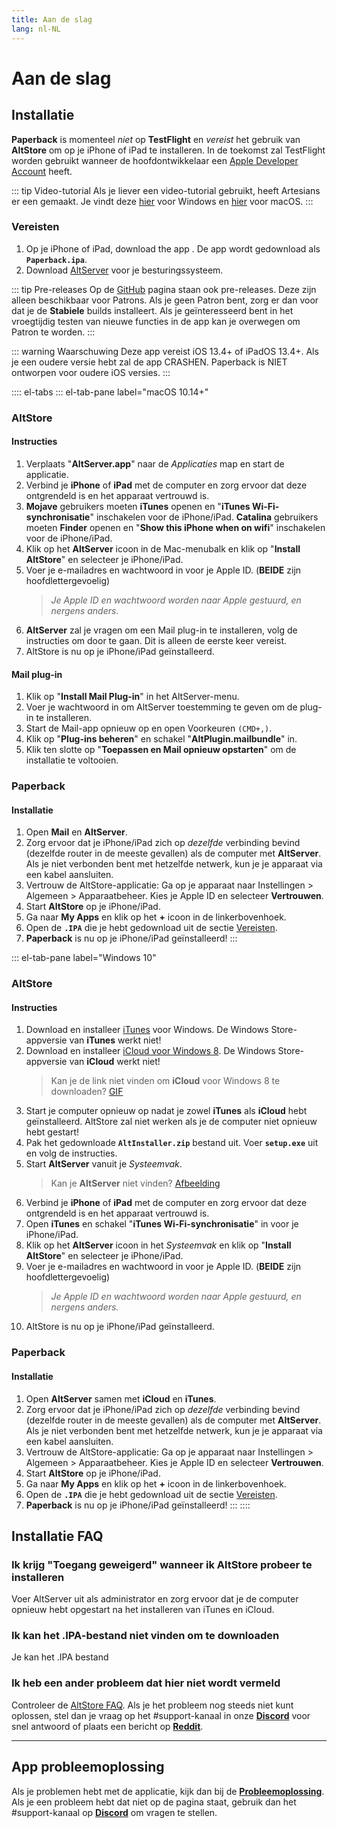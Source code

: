 ```yaml
---
title: Aan de slag
lang: nl-NL
---
```


# Aan de slag

## Installatie
**Paperback** is momenteel _niet_ op **TestFlight** en _vereist_ het gebruik van **AltStore** om op je iPhone of iPad te installeren. In de toekomst zal TestFlight worden gebruikt wanneer de hoofdontwikkelaar een [Apple Developer Account](https://developer.apple.com/programs/) heeft.

::: tip Video-tutorial
Als je liever een video-tutorial gebruikt, heeft Artesians er een gemaakt. Je vindt deze [hier](https://www.youtube.com/watch?v=n1KRwsxNiWY) voor Windows en [hier](https://www.youtube.com/watch?v=CjPjsF4yJ0M) voor macOS.
:::

### Vereisten
1. Op je iPhone of iPad, download the app <Download text="hier"/>. De app wordt gedownload als **`Paperback.ipa`**.
1. Download [AltServer](https://altstore.io/) voor je besturingssysteem.

::: tip Pre-releases
Op de [GitHub](https://github.com/Paperback-iOS/app/releases) pagina staan ook pre-releases. Deze zijn alleen beschikbaar voor Patrons. Als je geen Patron bent, zorg er dan voor dat je de **Stabiele** builds installeert.
Als je geïnteresseerd bent in het vroegtijdig testen van nieuwe functies in de app kan je overwegen om Patron te worden.
:::

::: warning Waarschuwing
Deze app vereist iOS 13.4+ of iPadOS 13.4+. Als je een oudere versie hebt zal de app CRASHEN. Paperback is NIET ontworpen voor oudere iOS versies.
:::

:::: el-tabs
::: el-tab-pane label="macOS 10.14+"
### AltStore
#### Instructies
1. Verplaats "**AltServer.app**" naar de *Applicaties* map en start de applicatie.
1. Verbind je **iPhone** of **iPad** met de computer en zorg ervoor dat deze ontgrendeld is en het apparaat vertrouwd is.
1. **Mojave** gebruikers moeten **iTunes** openen en "**iTunes Wi-Fi-synchronisatie**" inschakelen voor de iPhone/iPad.
   **Catalina** gebruikers moeten **Finder** openen en "**Show this iPhone when on wifi**" inschakelen voor de iPhone/iPad.
1. Klik op het **AltServer** icoon in de Mac-menubalk en klik op "**Install AltStore**" en selecteer je iPhone/iPad.
1. Voer je e-mailadres en wachtwoord in voor je Apple ID. (**BEIDE** zijn hoofdlettergevoelig)
	> *Je Apple ID en wachtwoord worden naar Apple gestuurd, en nergens anders.*
1. **AltServer** zal je vragen om een Mail plug-in te installeren, volg de instructies om door te gaan. Dit is alleen de eerste keer vereist.
1. AltStore is nu op je iPhone/iPad geïnstalleerd.

#### Mail plug-in
1. Klik op "**Install Mail Plug-in**" in het AltServer-menu.
1. Voer je wachtwoord in om AltServer toestemming te geven om de plug-in te installeren.
1. Start de Mail-app opnieuw op en open Voorkeuren `(CMD+,)`.
1. Klik op "**Plug-ins beheren**" en schakel "**AltPlugin.mailbundle**" in.
1. Klik ten slotte op "**Toepassen en Mail opnieuw opstarten**" om de installatie te voltooien.

### Paperback
#### Installatie
1. Open **Mail** en **AltServer**.
1. Zorg ervoor dat je iPhone/iPad zich op _dezelfde_ verbinding bevind (dezelfde router in de meeste gevallen) als de computer met **AltServer**. Als je niet verbonden bent met hetzelfde netwerk, kun je je apparaat via een kabel aansluiten.
1. Vertrouw de AltStore-applicatie: Ga op je apparaat naar Instellingen > Algemeen > Apparaatbeheer. Kies je Apple ID en selecteer **Vertrouwen**.
1. Start **AltStore** op je iPhone/iPad.
1. Ga naar **My Apps** en klik op het **+** icoon in de linkerbovenhoek.
1. Open de **`.IPA`** die je hebt gedownload uit de sectie [Vereisten](/nl/help/guides/getting-started/#vereisten).
1. **Paperback** is nu op je iPhone/iPad geïnstalleerd!
:::

::: el-tab-pane label="Windows 10"
### AltStore
#### Instructies
1. Download en installeer [iTunes](https://www.apple.com/itunes/download/win64) voor Windows.
   <el-tag type="warning">De Windows Store-appversie van **iTunes** werkt niet!</el-tag>
1. Download en installeer [iCloud voor Windows 8](https://support.apple.com/en-us/HT204283).
   <el-tag type="warning">De Windows Store-appversie van **iCloud** werkt niet!</el-tag>
	> Kan je de link niet vinden om **iCloud** voor Windows 8 te downloaden? [GIF](https://imgur.com/a/P1ef4Wd)
1. Start je computer opnieuw op nadat je zowel **iTunes** als **iCloud** hebt geïnstalleerd.
   <el-tag type="warning">AltStore zal niet werken als je de computer niet opnieuw hebt gestart!</el-tag>
1. Pak het gedownloade **`AltInstaller.zip`** bestand uit. Voer **`setup.exe`** uit en volg de instructies.
1. Start **AltServer** vanuit je *Systeemvak*.
	> Kan je **AltServer** niet vinden? [Afbeelding](https://imgur.com/a/rSagfh2)
1. Verbind je **iPhone** of **iPad** met de computer en zorg ervoor dat deze ontgrendeld is en het apparaat vertrouwd is.
1. Open **iTunes** en schakel "**iTunes Wi-Fi-synchronisatie**" in voor je  iPhone/iPad.
1. Klik op het **AltServer** icoon in het *Systeemvak* en klik op "**Install AltStore**" en selecteer je iPhone/iPad.
1. Voer je e-mailadres en wachtwoord in voor je Apple ID. (**BEIDE** zijn hoofdlettergevoelig)
	> *Je Apple ID en wachtwoord worden naar Apple gestuurd, en nergens anders.*
1. AltStore is nu op je iPhone/iPad geïnstalleerd.

### Paperback
#### Installatie
1. Open **AltServer** samen met **iCloud** en **iTunes**.
1. Zorg ervoor dat je iPhone/iPad zich op _dezelfde_ verbinding bevind (dezelfde router in de meeste gevallen) als de computer met **AltServer**. Als je niet verbonden bent met hetzelfde netwerk, kun je je apparaat via een kabel aansluiten.
1. Vertrouw de AltStore-applicatie: Ga op je apparaat naar Instellingen > Algemeen > Apparaatbeheer. Kies je Apple ID en selecteer **Vertrouwen**.
1. Start **AltStore** op je iPhone/iPad.
1. Ga naar **My Apps** en klik op het **+** icoon in de linkerbovenhoek.
1. Open de **`.IPA`** die je hebt gedownload uit de sectie [Vereisten](/nl/help/guides/getting-started/#vereisten).
1. **Paperback** is nu op je iPhone/iPad geïnstalleerd!
:::
::::

## Installatie FAQ
### Ik krijg "Toegang geweigerd" wanneer ik AltStore probeer te installeren
Voer AltServer uit als administrator en zorg ervoor dat je de computer opnieuw hebt opgestart na het installeren van iTunes en iCloud.

### Ik kan het .IPA-bestand niet vinden om te downloaden
Je kan het .IPA bestand <Download text="hier downloaden"/>

### Ik heb een ander probleem dat hier niet wordt vermeld
Controleer de [AltStore FAQ](https://altstore.io/faq/). Als je het probleem nog steeds niet kunt oplossen, stel dan je vraag op het #support-kanaal in onze **[Discord](https://discord.gg/Ny83JV3)** voor snel antwoord of plaats een bericht op **[Reddit](https://www.reddit.com/r/Paperback/)**.

---

## App probleemoplossing
Als je problemen hebt met de applicatie, kijk dan bij de **[Probleemoplossing](/nl/help/faq/#probleemoplossing)**. Als je een probleem hebt dat niet op de pagina staat, gebruik dan het #support-kanaal op **[Discord](https://discord.gg/Ny83JV3)** om vragen te stellen.